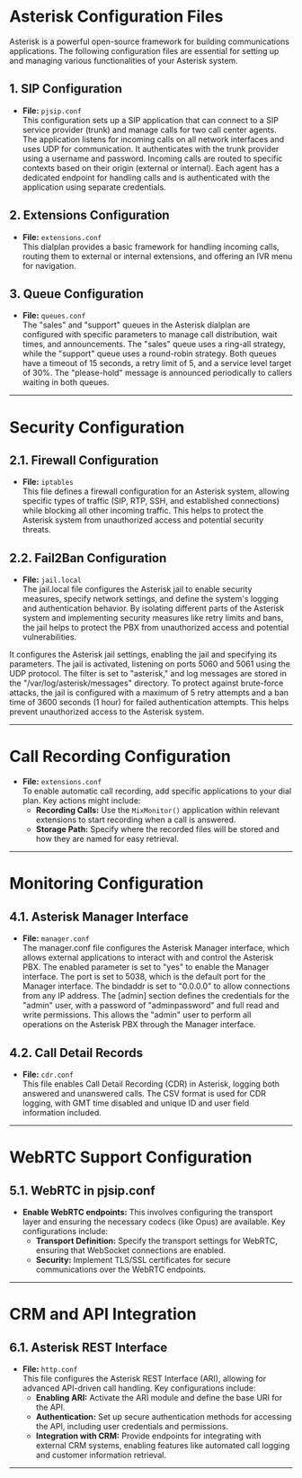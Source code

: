 # Asterisk Configuration Files

Asterisk is a powerful open-source framework for building communications applications. The following configuration files are essential for setting up and managing various functionalities of your Asterisk system.

## 1. SIP Configuration
- **File:** `pjsip.conf`  
This configuration sets up a SIP application that can connect to a SIP service provider (trunk) and manage calls for two call center agents.
The application listens for incoming calls on all network interfaces and uses UDP for communication.
It authenticates with the trunk provider using a username and password.
Incoming calls are routed to specific contexts based on their origin (external or internal).
Each agent has a dedicated endpoint for handling calls and is authenticated with the application using separate credentials.

## 2. Extensions Configuration
- **File:** `extensions.conf`  
This dialplan provides a basic framework for handling incoming calls, routing them to external or internal extensions, and offering an IVR menu for navigation.

## 3. Queue Configuration
- **File:** `queues.conf`  
The "sales" and "support" queues in the Asterisk dialplan are configured with specific parameters to manage call distribution, wait times, and announcements. The "sales" queue uses a ring-all strategy, while the "support" queue uses a round-robin strategy. Both queues have a timeout of 15 seconds, a retry limit of 5, and a service level target of 30%. The "please-hold" message is announced periodically to callers waiting in both queues.
---

# Security Configuration

## 2.1. Firewall Configuration
- **File:** `iptables`  
This file defines a firewall configuration for an Asterisk system, allowing specific types of traffic (SIP, RTP, SSH, and established connections) while blocking all other incoming traffic. This helps to protect the Asterisk system from unauthorized access and potential security threats.

## 2.2. Fail2Ban Configuration
- **File:** `jail.local`  
The jail.local file configures the Asterisk jail to enable security measures, specify network settings, and define the system's logging and authentication behavior. By isolating different parts of the Asterisk system and implementing security measures like retry limits and bans, the jail helps to protect the PBX from unauthorized access and potential vulnerabilities.

It configures the Asterisk jail settings, enabling the jail and specifying its parameters. The jail is activated, listening on ports 5060 and 5061 using the UDP protocol. The filter is set to "asterisk," and log messages are stored in the "/var/log/asterisk/messages" directory. To protect against brute-force attacks, the jail is configured with a maximum of 5 retry attempts and a ban time of 3600 seconds (1 hour) for failed authentication attempts. This helps prevent unauthorized access to the Asterisk system.

---

# Call Recording Configuration
- **File:** `extensions.conf`  
  To enable automatic call recording, add specific applications to your dial plan. Key actions might include:
  - **Recording Calls:** Use the `MixMonitor()` application within relevant extensions to start recording when a call is answered.
  - **Storage Path:** Specify where the recorded files will be stored and how they are named for easy retrieval.

---

# Monitoring Configuration

## 4.1. Asterisk Manager Interface
- **File:** `manager.conf`  
The manager.conf file configures the Asterisk Manager interface, which allows external applications to interact with and control the Asterisk PBX. The enabled parameter is set to "yes" to enable the Manager interface. The port is set to 5038, which is the default port for the Manager interface. The bindaddr is set to "0.0.0.0" to allow connections from any IP address. The [admin] section defines the credentials for the "admin" user, with a password of "adminpassword" and full read and write permissions. This allows the "admin" user to perform all operations on the Asterisk PBX through the Manager interface.

## 4.2. Call Detail Records
- **File:** `cdr.conf`  
This file enables Call Detail Recording (CDR) in Asterisk, logging both answered and unanswered calls. The CSV format is used for CDR logging, with GMT time disabled and unique ID and user field information included.

---

# WebRTC Support Configuration

## 5.1. WebRTC in pjsip.conf
- **Enable WebRTC endpoints:** This involves configuring the transport layer and ensuring the necessary codecs (like Opus) are available. Key configurations include:
  - **Transport Definition:** Specify the transport settings for WebRTC, ensuring that WebSocket connections are enabled.
  - **Security:** Implement TLS/SSL certificates for secure communications over the WebRTC endpoints.

---

# CRM and API Integration

## 6.1. Asterisk REST Interface
- **File:** `http.conf`  
  This file configures the Asterisk REST Interface (ARI), allowing for advanced API-driven call handling. Key configurations include:
  - **Enabling ARI:** Activate the ARI module and define the base URI for the API.
  - **Authentication:** Set up secure authentication methods for accessing the API, including user credentials and permissions.
  - **Integration with CRM:** Provide endpoints for integrating with external CRM systems, enabling features like automated call logging and customer information retrieval.

---
